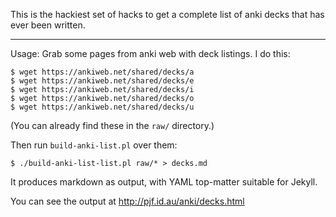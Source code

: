 This is the hackiest set of hacks to get a complete list of anki
decks that has ever been written.

---

Usage: Grab some pages from anki web with deck listings. I do this:

    $ wget https://ankiweb.net/shared/decks/a
    $ wget https://ankiweb.net/shared/decks/e
    $ wget https://ankiweb.net/shared/decks/i
    $ wget https://ankiweb.net/shared/decks/o
    $ wget https://ankiweb.net/shared/decks/u

(You can already find these in the `raw/` directory.)

Then run `build-anki-list.pl` over them:

    $ ./build-anki-list-list.pl raw/* > decks.md

It produces markdown as output, with YAML top-matter suitable for Jekyll.

You can see the output at http://pjf.id.au/anki/decks.html

